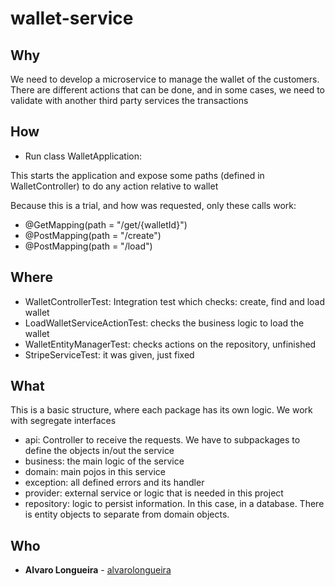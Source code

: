 # wallet-service

## Why
We need to develop a microservice to manage the wallet of the customers.
There are different actions that can be done, and in some cases, we need to validate with another third party services the transactions

## How
* Run class WalletApplication: 

This starts the application and expose some paths (defined in WalletController) to do any action relative to wallet

Because this is a trial, and how was requested, only these calls work:
* @GetMapping(path = "/get/{walletId}")
* @PostMapping(path = "/create")
* @PostMapping(path = "/load")

## Where
* WalletControllerTest: Integration test which checks: create, find and load wallet
* LoadWalletServiceActionTest: checks the business logic to load the wallet
* WalletEntityManagerTest: checks actions on the repository, unfinished
* StripeServiceTest: it was given, just fixed

## What
This is a basic structure, where each package has its own logic. We work with segregate interfaces

* api: Controller to receive the requests. We have to subpackages to define the objects in/out the service
* business: the main logic of the service
* domain: main pojos in this service
* exception: all defined errors and its handler
* provider: external service or logic that is needed in this project
* repository: logic to persist information. In this case, in a database. There is entity objects to separate from domain objects.


## Who
* **Alvaro Longueira** - [alvarolongueira](https://github.com/alvarolongueira)


